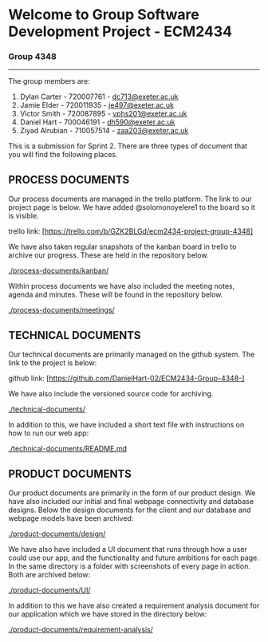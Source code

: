 # Welcome to Group Software Development Project - ECM2434

### Group 4348
___

The group members are:

1. Dylan Carter - 720007761 - dc713@exeter.ac.uk
2. Jamie Elder - 720011935 - je497@exeter.ac.uk
3. Victor Smith - 720087895 - vphs201@exeter.ac.uk
4. Daniel Hart - 700046191 - dh590@exeter.ac.uk
5. Ziyad Alrubian - 710057514 - zaa203@exeter.ac.uk


This is a submission for Sprint 2. There are three types of document that you will find the following places.

## PROCESS DOCUMENTS
Our process documents are managed in the trello platform. The link to our project page is below. We have added @solomonoyelere1 to the board so it is visible.

trello link: [https://trello.com/b/GZK2BLGd/ecm2434-project-group-4348]

We have also taken regular snapshots of the kanban board in trello to archive our progress. These are held in the repository below.

[./process-documents/kanban/](./process-documents/kanban/)

Within process documents we have also included the meeting notes, agenda and minutes. These will be found in the repository below.

[./process-documents/meetings/](./process-documents/meetings/)


## TECHNICAL DOCUMENTS
Our technical documents are primarily managed on the github system. The link to the project is below:

github link: [https://github.com/DanielHart-02/ECM2434-Group-4348-]

We have also include the versioned source code for archiving.

[./technical-documents/](./technical-documents/)

In addition to this, we have included a short text file with instructions on how to run our web app:

[./technical-documents/README.md](./technical-documents/README.md)

## PRODUCT DOCUMENTS
Our product documents are primarily in the form of our product design. We have also included our initial and final webpage connectivity and database designs. Below the design documents for the client and our database and webpage models have been archived:

[./product-documents/design/](./product-documents/design/)

We have also have included a UI document that runs through how a user could use our app, and the functionality and future ambitions for each page. In the same directory is a folder with screenshots of every page in action. Both are archived below:

[./product-documents/UI/](./product-documents/UI/)

In addition to this we have also created a requirement analysis document for our application which we have stored in the directory below:

[./product-documents/requirement-analysis/](./product-documents/requirement-analysis/)
